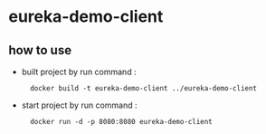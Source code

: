 # eureka-demo-client

## how to use

* built project by run command :

        docker build -t eureka-demo-client ../eureka-demo-client
 
* start project by run command :

        docker run -d -p 8080:8080 eureka-demo-client